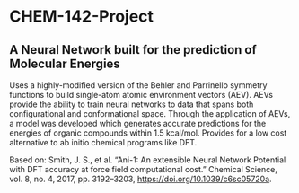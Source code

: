 # CHEM-142-Project
## A Neural Network built for the prediction of Molecular Energies

Uses a highly-modified version of the Behler and Parrinello symmetry functions to build single-atom atomic environment vectors (AEV). AEVs provide the ability to
train neural networks to data that spans both configurational and conformational space. Through the application of AEVs, a model was developed which generates accurate predictions for the energies of organic compounds within 1.5 kcal/mol. Provides for a low cost alternative to ab initio chemical programs like DFT.

Based on:
Smith, J. S., et al. “Ani-1: An extensible Neural Network Potential with DFT accuracy at force field computational cost.” Chemical Science, vol. 8, no. 4, 2017, pp. 3192–3203, https://doi.org/10.1039/c6sc05720a. 
